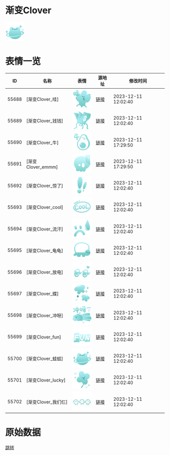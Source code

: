 # 渐变Clover

<img src="./cover.png" height="60" alt="cover" />

# 表情一览

|ID|名称|表情|源地址|修改时间|
|----|----|----|----|----|
|55688|[渐变Clover_哇]|<img src="./pic/055688_%5B渐变Clover_哇%5D.png" height="60" alt="哇"/>|[链接](https://i0.hdslb.com/bfs/garb/4517b91489a8a29b4c955f4ada0c3ab5b1c9c4e3.png)|2023-12-11 12:02:40|
|55689|[渐变Clover_钱钱]|<img src="./pic/055689_%5B渐变Clover_钱钱%5D.png" height="60" alt="钱钱"/>|[链接](https://i0.hdslb.com/bfs/garb/0525e9369671a0cd702058438df95232c5b1a843.png)|2023-12-11 12:02:40|
|55690|[渐变Clover_牛]|<img src="./pic/055690_%5B渐变Clover_牛%5D.png" height="60" alt="牛"/>|[链接](https://i0.hdslb.com/bfs/garb/3522b7ff699445238778b7463bdfa00e8abb777c.png)|2023-12-11 17:29:50|
|55691|[渐变Clover_emmm]|<img src="./pic/055691_%5B渐变Clover_emmm%5D.png" height="60" alt="emmm"/>|[链接](https://i0.hdslb.com/bfs/garb/ab80c51504721d9202377e7649e17f78eed1842d.png)|2023-12-11 17:29:50|
|55692|[渐变Clover_惊了]|<img src="./pic/055692_%5B渐变Clover_惊了%5D.png" height="60" alt="惊了"/>|[链接](https://i0.hdslb.com/bfs/garb/7de72cfb9bd71887d903f879b6fec234b7b7a900.png)|2023-12-11 12:02:40|
|55693|[渐变Clover_cool]|<img src="./pic/055693_%5B渐变Clover_cool%5D.png" height="60" alt="cool"/>|[链接](https://i0.hdslb.com/bfs/garb/4bb44bda4fba2e431b4efb8f2102e3d4c991434f.png)|2023-12-11 12:02:40|
|55694|[渐变Clover_流汗]|<img src="./pic/055694_%5B渐变Clover_流汗%5D.png" height="60" alt="流汗"/>|[链接](https://i0.hdslb.com/bfs/garb/4f250bef0e81ecc843434720c1296f92af2bd74b.png)|2023-12-11 12:02:40|
|55695|[渐变Clover_龟龟]|<img src="./pic/055695_%5B渐变Clover_龟龟%5D.png" height="60" alt="龟龟"/>|[链接](https://i0.hdslb.com/bfs/garb/fa7912be17c3ebe5814a7f10ccd8ecf849fc075b.png)|2023-12-11 12:02:40|
|55696|[渐变Clover_放电]|<img src="./pic/055696_%5B渐变Clover_放电%5D.png" height="60" alt="放电"/>|[链接](https://i0.hdslb.com/bfs/garb/46626954e8dcbbf2bdb2dc94f254d10127d017dc.png)|2023-12-11 12:02:40|
|55697|[渐变Clover_蝶]|<img src="./pic/055697_%5B渐变Clover_蝶%5D.png" height="60" alt="蝶"/>|[链接](https://i0.hdslb.com/bfs/garb/96ced03dd9c02c7e7b310f71415e8a5c49031620.png)|2023-12-11 12:02:40|
|55698|[渐变Clover_冲呀]|<img src="./pic/055698_%5B渐变Clover_冲呀%5D.png" height="60" alt="冲呀"/>|[链接](https://i0.hdslb.com/bfs/garb/e1cb0a81142bb83dc9e691aa15493c2ed3316f9c.png)|2023-12-11 12:02:40|
|55699|[渐变Clover_fun]|<img src="./pic/055699_%5B渐变Clover_fun%5D.png" height="60" alt="fun"/>|[链接](https://i0.hdslb.com/bfs/garb/cb53a19eb9502f565497d19ea8f6b3aea263d815.png)|2023-12-11 12:02:40|
|55700|[渐变Clover_蛙蛙]|<img src="./pic/055700_%5B渐变Clover_蛙蛙%5D.png" height="60" alt="蛙蛙"/>|[链接](https://i0.hdslb.com/bfs/garb/b98a3525909ef4d62502c09c181130521755c3ab.png)|2023-12-11 12:02:40|
|55701|[渐变Clover_lucky]|<img src="./pic/055701_%5B渐变Clover_lucky%5D.png" height="60" alt="lucky"/>|[链接](https://i0.hdslb.com/bfs/garb/8937e0e863272a8582194738f2525c7fb0ae91c5.png)|2023-12-11 12:02:40|
|55702|[渐变Clover_我们仨]|<img src="./pic/055702_%5B渐变Clover_我们仨%5D.png" height="60" alt="我们仨"/>|[链接](https://i0.hdslb.com/bfs/garb/760da673b456c3c098fde527e38303a98ed27b5f.png)|2023-12-11 12:02:40|

# 原始数据

[跳转](./raw.json)

